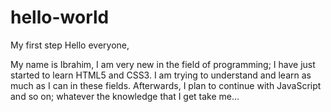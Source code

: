 # hello-world
My first step
Hello everyone,

My name is Ibrahim, I am very new in the field of programming; I have just started to learn HTML5 and CSS3. I am trying to understand and learn as much as I can in these fields. Afterwards, I plan to continue with JavaScript and so on; whatever the knowledge that I get take me...

